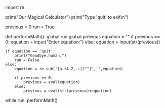 import re

print("Our Magical Calculator")
print("Type 'quit' to exit\n")

previous = 0
run = True

def performMath():
    global run
    global previous
    equation = ""
    if previous == 0:
        equation = input("Enter equation:")
    else:
        equation = input(str(previous))
        
    if equation == 'quit':
        print("Goodbye,human.")
        run = False
    else:
        equation = re.sub('[a-zA-Z,.:()""]','',equation)
        
        if previous == 0:
            previous = eval(equation)
        else:
            previous = eval(str(previous)+equation)
            
while run:
    performMath()


